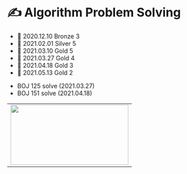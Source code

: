 # ✍ Algorithm Problem Solving
* 📅 2020.12.10 Bronze 3
* 📅 2021.02.01 Silver 5
* 📅 2021.03.10 Gold 5
* 📅 2021.03.27 Gold 4
* 📅 2021.04.18 Gold 3
* 📅 2021.05.13 Gold 2

- BOJ 125 solve (2021.03.27)<br>
- BOJ 151 solve (2021.04.18)

<table>
  <tr>
    <td>
       <a href="https://solved.ac/rlatngur10"><img height="140px" width="275px" src="http://mazassumnida.wtf/api/v2/generate_badge?boj=rlatngur10" /></a>
    </td>
 </tr>
</table>
